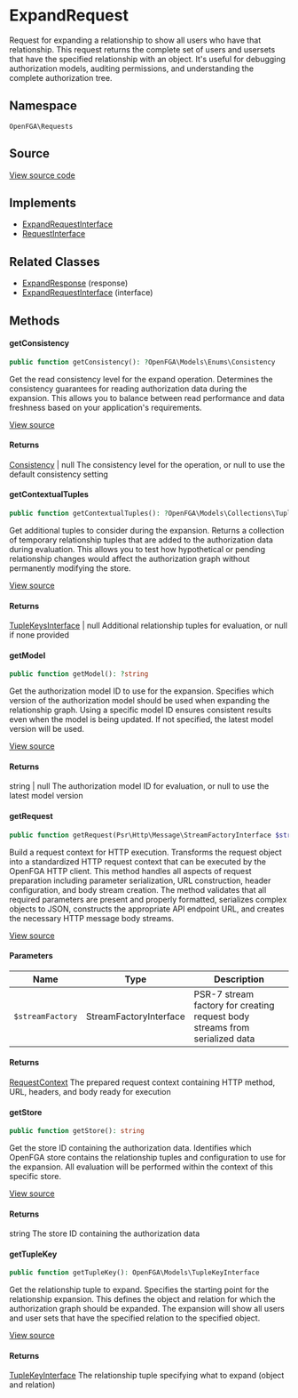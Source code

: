 # ExpandRequest

Request for expanding a relationship to show all users who have that relationship. This request returns the complete set of users and usersets that have the specified relationship with an object. It&#039;s useful for debugging authorization models, auditing permissions, and understanding the complete authorization tree.

## Namespace
`OpenFGA\Requests`

## Source
[View source code](https://github.com/evansims/openfga-php/blob/main/src/Requests/ExpandRequest.php)

## Implements
* [ExpandRequestInterface](ExpandRequestInterface.md)
* [RequestInterface](RequestInterface.md)

## Related Classes
* [ExpandResponse](Responses/ExpandResponse.md) (response)
* [ExpandRequestInterface](Requests/ExpandRequestInterface.md) (interface)



## Methods

                                                                                    
#### getConsistency


```php
public function getConsistency(): ?OpenFGA\Models\Enums\Consistency
```

Get the read consistency level for the expand operation. Determines the consistency guarantees for reading authorization data during the expansion. This allows you to balance between read performance and data freshness based on your application&#039;s requirements.

[View source](https://github.com/evansims/openfga-php/blob/main/src/Requests/ExpandRequest.php#L64)


#### Returns
[Consistency](Models/Enums/Consistency.md) &#124; null
 The consistency level for the operation, or null to use the default consistency setting

#### getContextualTuples


```php
public function getContextualTuples(): ?OpenFGA\Models\Collections\TupleKeysInterface
```

Get additional tuples to consider during the expansion. Returns a collection of temporary relationship tuples that are added to the authorization data during evaluation. This allows you to test how hypothetical or pending relationship changes would affect the authorization graph without permanently modifying the store.

[View source](https://github.com/evansims/openfga-php/blob/main/src/Requests/ExpandRequest.php#L73)


#### Returns
[TupleKeysInterface](Models/Collections/TupleKeysInterface.md) &#124; null
 Additional relationship tuples for evaluation, or null if none provided

#### getModel


```php
public function getModel(): ?string
```

Get the authorization model ID to use for the expansion. Specifies which version of the authorization model should be used when expanding the relationship graph. Using a specific model ID ensures consistent results even when the model is being updated. If not specified, the latest model version will be used.

[View source](https://github.com/evansims/openfga-php/blob/main/src/Requests/ExpandRequest.php#L82)


#### Returns
string &#124; null
 The authorization model ID for evaluation, or null to use the latest model version

#### getRequest


```php
public function getRequest(Psr\Http\Message\StreamFactoryInterface $streamFactory): OpenFGA\Network\RequestContext
```

Build a request context for HTTP execution. Transforms the request object into a standardized HTTP request context that can be executed by the OpenFGA HTTP client. This method handles all aspects of request preparation including parameter serialization, URL construction, header configuration, and body stream creation. The method validates that all required parameters are present and properly formatted, serializes complex objects to JSON, constructs the appropriate API endpoint URL, and creates the necessary HTTP message body streams.

[View source](https://github.com/evansims/openfga-php/blob/main/src/Requests/ExpandRequest.php#L93)

#### Parameters
| Name | Type | Description |
|------|------|-------------|
| `$streamFactory` | StreamFactoryInterface | PSR-7 stream factory for creating request body streams from serialized data |

#### Returns
[RequestContext](Network/RequestContext.md)
 The prepared request context containing HTTP method, URL, headers, and body ready for execution

#### getStore


```php
public function getStore(): string
```

Get the store ID containing the authorization data. Identifies which OpenFGA store contains the relationship tuples and configuration to use for the expansion. All evaluation will be performed within the context of this specific store.

[View source](https://github.com/evansims/openfga-php/blob/main/src/Requests/ExpandRequest.php#L117)


#### Returns
string
 The store ID containing the authorization data

#### getTupleKey


```php
public function getTupleKey(): OpenFGA\Models\TupleKeyInterface
```

Get the relationship tuple to expand. Specifies the starting point for the relationship expansion. This defines the object and relation for which the authorization graph should be expanded. The expansion will show all users and user sets that have the specified relation to the specified object.

[View source](https://github.com/evansims/openfga-php/blob/main/src/Requests/ExpandRequest.php#L126)


#### Returns
[TupleKeyInterface](Models/TupleKeyInterface.md)
 The relationship tuple specifying what to expand (object and relation)

